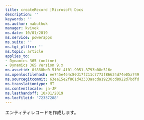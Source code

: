 ```yaml
---
title: createRecord |Microsoft Docs
description: ''
keywords: ''
ms.author: nabuthuk
manager: kvivek
ms.date: 10/01/2019
ms.service: powerapps
ms.suite: ''
ms.tgt_pltfrm: ''
ms.topic: article
applies_to:
- Dynamics 365 (online)
- Dynamics 365 Version 9.x
ms.assetid: 0f880bd0-510f-4f01-9051-8793b08e516e
ms.openlocfilehash: ee745e464c80d17f211c7773f86624d74e05a749
ms.sourcegitcommit: 63ea15e2f861d43333aacda19230cd8922d7bdfd
ms.translationtype: MT
ms.contentlocale: ja-JP
ms.lasthandoff: 10/01/2019
ms.locfileid: "72337288"
---
```

エンティティレコードを作成します。

